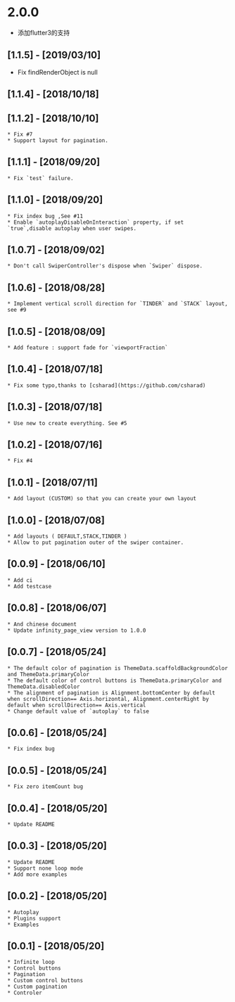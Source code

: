 # 2.0.0 
* 添加flutter3的支持


## [1.1.5] - [2019/03/10]

 * Fix findRenderObject is null


## [1.1.4] - [2018/10/18]

## [1.1.2] - [2018/10/10]
    * Fix #7
    * Support layout for pagination.

## [1.1.1] - [2018/09/20]
    * Fix `test` failure.

## [1.1.0] - [2018/09/20]
    * Fix index bug ,See #11
    * Enable `autoplayDisableOnInteraction` property, if set `true`,disable autoplay when user swipes.

## [1.0.7] - [2018/09/02]
    * Don't call SwiperController's dispose when `Swiper` dispose.

## [1.0.6] - [2018/08/28]
    * Implement vertical scroll direction for `TINDER` and `STACK` layout, see #9

## [1.0.5] - [2018/08/09]
    * Add feature : support fade for `viewportFraction`

## [1.0.4] - [2018/07/18]
    * Fix some typo,thanks to [csharad](https://github.com/csharad)

## [1.0.3] - [2018/07/18]
    * Use new to create everything. See #5

## [1.0.2] - [2018/07/16]
    * Fix #4

## [1.0.1] - [2018/07/11]
    * Add layout (CUSTOM) so that you can create your own layout

## [1.0.0] - [2018/07/08]
    * Add layouts ( DEFAULT,STACK,TINDER )
    * Allow to put pagination outer of the swiper container.

## [0.0.9] - [2018/06/10]
    * Add ci
    * Add testcase

## [0.0.8] - [2018/06/07]
    * And chinese document
    * Update infinity_page_view version to 1.0.0

## [0.0.7] - [2018/05/24]
    * The default color of pagination is ThemeData.scaffoldBackgroundColor and ThemeData.primaryColor
    * The default color of control buttons is ThemeData.primaryColor and ThemeData.disabledColor
    * The alignment of pagination is Alignment.bottomCenter by default when scrollDirection== Axis.horizontal, Alignment.centerRight by default when scrollDirection== Axis.vertical
    * Change default value of `autoplay` to false

## [0.0.6] - [2018/05/24]
    * Fix index bug
        
## [0.0.5] - [2018/05/24]
    * Fix zero itemCount bug

## [0.0.4] - [2018/05/20]
    * Update README

## [0.0.3] - [2018/05/20]
    * Update README
    * Support none loop mode
    * Add more examples

## [0.0.2] - [2018/05/20]
    * Autoplay
    * Plugins support 
    * Examples

## [0.0.1] - [2018/05/20]
    * Infinite loop
    * Control buttons
    * Pagination
    * Custom control buttons
    * Custom pagination
    * Controler